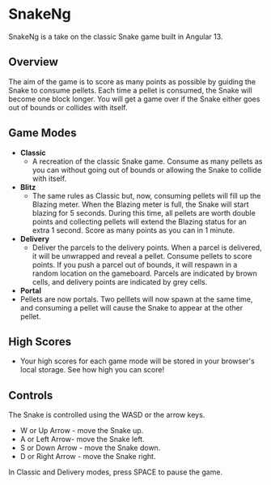 # SnakeNg
SnakeNg is a take on the classic Snake game built in Angular 13.

## Overview

The aim of the game is to score as many points as possible by guiding the Snake to consume pellets. Each time a pellet is consumed, the Snake will become one block longer.
You will get a game over if the Snake either goes out of bounds or collides with itself.

## Game Modes

- **Classic**
  - A recreation of the classic Snake game. Consume as many pellets as you can without going out of bounds or allowing the Snake to collide with itself.
- **Blitz**
  - The same rules as Classic but, now, consuming pellets will fill up the Blazing meter. When the Blazing meter is full, the Snake will start blazing for 5 seconds. During this time, all pellets are worth double points and collecting pellets will extend the Blazing status for an extra 1 second. Score as many points as you can in 1 minute.
- **Delivery**
  - Deliver the parcels to the delivery points. When a parcel is delivered, it will be unwrapped and reveal a pellet. Consume pellets to score points. If you push a parcel out of bounds, it will respawn in a random location on the gameboard. Parcels are indicated by brown cells, and delivery points are indicated by grey cells.
- **Portal**
- Pellets are now portals. Two pelllets will now spawn at the same time, and consuming a pellet will cause the Snake to appear at the other pellet.

## High Scores

- Your high scores for each game mode will be stored in your browser's local storage. See how high you can score!

## Controls

The Snake is controlled using the WASD or the arrow keys.

- W or Up Arrow - move the Snake up.
- A or Left Arrow- move the Snake left.
- S or Down Arrow - move the Snake down.
- D or Right Arrow - move the Snake right.

In Classic and Delivery modes, press SPACE to pause the game.